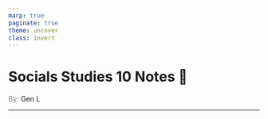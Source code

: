 ```yaml
---
marp: true
paginate: true
theme: uncover
class: invert
---
```

# <!--fit--> Socials Studies 10 Notes :book:

<span style="color: grey">By:</span> Gen L

---

